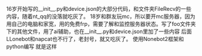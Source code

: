 16岁开始写的__init__.py和device.json的大部分代码，和文件夹FileRecv的一些内容，随着nt_qq的没落就吃灰了。
  18岁和群友玩mc，所以要开mc服务器，因为用自己的电脑和家宽，用的免费frp，需要了解和监控服务器状态。写了foo文件夹下的其他文件，用了ai辅助，也在__init__.py和device.json里加了一些内容
  后面LLonebot和napcat也不行了，老封号，就又吃灰了。
  使用Nonebot2框架和python编写
  就是这样
